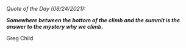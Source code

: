 *Quote of the Day (08/24/2021):*

_**Somewhere between the bottom of the climb and the summit is the answer to the mystery why we climb.**_

Greg Child
